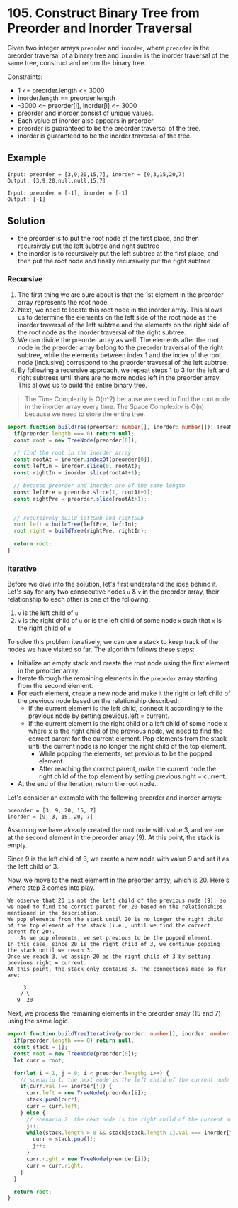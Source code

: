 # 105. Construct Binary Tree from Preorder and Inorder Traversal

Given two integer arrays `preorder` and `inorder`, where `preorder` is the preorder traversal of a binary tree 
and `inorder` is the inorder traversal of the same tree, construct and return the binary tree.

Constraints:
* 1 <= preorder.length <= 3000
* inorder.length == preorder.length
* -3000 <= preorder[i], inorder[i] <= 3000
* preorder and inorder consist of unique values.
* Each value of inorder also appears in preorder.
* preorder is guaranteed to be the preorder traversal of the tree.
* inorder is guaranteed to be the inorder traversal of the tree.


## Example

```
Input: preorder = [3,9,20,15,7], inorder = [9,3,15,20,7]
Output: [3,9,20,null,null,15,7]
```

```
Input: preorder = [-1], inorder = [-1]
Output: [-1]
```


## Solution

* the preorder is to put the root node at the first place, and then recursively put the left subtree and right subtree
* the inorder is to recursively put the left subtree at the first place, and then put the root node and finally recursively put the right subtree


### Recursive

1. The first thing we are sure about is that the 1st element in the preorder array represents the root node.
2. Next, we need to locate this root node in the inorder array. 
This allows us to determine the elements on the left side of the root node as the inorder traversal of the left subtree and the elements on the right side of the root node as the inorder traversal of the right subtree.
3. We can divide the preorder array as well. The elements after the root node in the preorder array belong to the preorder traversal of the right subtree, 
while the elements between index 1 and the index of the root node (inclusive) correspond to the preorder traversal of the left subtree.
4. By following a recursive approach, we repeat steps 1 to 3 for the left and right subtrees until there are no more nodes left in the preorder array. This allows us to build the entire binary tree.

> The Time Complexity is O(n^2) because we need to find the root node in the inorder array every time. The Space Complexity is O(n) because we need to store the entire tree.

```ts
export function buildTree(preorder: number[], inorder: number[]): TreeNode | null {
  if(preorder.length === 0) return null;
  const root = new TreeNode(preorder[0]);

  // find the root in the inorder array
  const rootAt = inorder.indexOf(preorder[0]);
  const leftIn = inorder.slice(0, rootAt);
  const rightIn = inorder.slice(rootAt+1);

  // because preorder and inorder are of the same length
  const leftPre = preorder.slice(1, rootAt+1);
  const rightPre = preorder.slice(rootAt+1);


  // recursively build leftSub and rightSub
  root.left = buildTree(leftPre, leftIn);
  root.right = buildTree(rightPre, rightIn);

  return root;
}
```

### Iterative

Before we dive into the solution, let's first understand the idea behind it.
Let's say for any two consecutive nodes `u` & `v` in the preorder array, their relationship to each other is one of the following:
1. `v` is the left child of `u` 
2. `v` is the right child of `u` or is the left child of some node `x` such that `x` is the right child of `u`

To solve this problem iteratively, we can use a stack to keep track of the nodes we have visited so far. The algorithm follows these steps:

* Initialize an empty stack and create the root node using the first element in the preorder array.
* Iterate through the remaining elements in the `preorder` array starting from the second element.
* For each element, create a new node and make it the right or left child of the previous node based on the relationship described:
  * If the current element is the left child, connect it accordingly to the previous node by setting previous.left = current.
  * If the current element is the right child or a left child of some node x where x is the right child of the previous node, we need to find the correct parent for the current element. Pop elements from the stack until the current node is no longer the right child of the top element.
      * While popping the elements, set previous to be the popped element.
      * After reaching the correct parent, make the current node the right child of the top element by setting previous.right = current.
* At the end of the iteration, return the root node.



Let's consider an example with the following preorder and inorder arrays:

```
preorder = [3, 9, 20, 15, 7]
inorder = [9, 3, 15, 20, 7]
```

Assuming we have already created the root node with value 3, and we are at the second element in the preorder array (9). 
At this point, the stack is empty.

Since 9 is the left child of 3, we create a new node with value 9 and set it as the left child of 3.

Now, we move to the next element in the preorder array, which is 20. Here's where step 3 comes into play.

    We observe that 20 is not the left child of the previous node (9), so we need to find the correct parent for 20 based on the relationships mentioned in the description.
    We pop elements from the stack until 20 is no longer the right child of the top element of the stack (i.e., until we find the correct parent for 20).
        As we pop elements, we set previous to be the popped element.
    In this case, since 20 is the right child of 3, we continue popping the stack until we reach 3.
    Once we reach 3, we assign 20 as the right child of 3 by setting previous.right = current.
    At this point, the stack only contains 3. The connections made so far are:

         3
        / \
       9  20

Next, we process the remaining elements in the preorder array (15 and 7) using the same logic.


```ts
export function buildTreeIterative(preorder: number[], inorder: number[]): TreeNode | null {
  if(preorder.length === 0) return null;
  const stack = [];
  const root = new TreeNode(preorder[0]);
  let curr = root;

  for(let i = 1, j = 0; i < preorder.length; i++) {
    // scenario 1: the next node is the left child of the current node
    if(curr.val !== inorder[j]) {
      curr.left = new TreeNode(preorder[i]);
      stack.push(curr);
      curr = curr.left;
    } else {
      // scenario 2: the next node is the right child of the current node or the parent of the current node
      j++;
      while(stack.length > 0 && stack[stack.length-1].val === inorder[j]) {
        curr = stack.pop()!;
        j++;
      }
      curr.right = new TreeNode(preorder[i]);
      curr = curr.right;
    }
  }

  return root;
}
```


